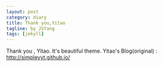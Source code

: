```yaml
---
layout: post
category: diary
title: Thank you,Yitao
tagline: by JSYang
tags: [jekyll]
---
```


Thank you , Yitao.
It's beautiful theme.
Yitao's Blog(original) : http://simpleyyt.github.io/
